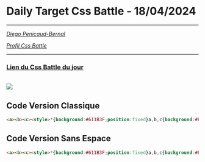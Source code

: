 # Daily Target Css Battle - 18/04/2024

<hr>

[<em>Diego Penicaud-Bernal</em>](https://github.com/Diego-PB)

[<em>Profil Css Battle</em>](https://cssbattle.dev/player/diegopb)

<hr>

### [Lien du Css Battle du jour](https://cssbattle.dev/play/fvqOMzZlhDiOXTHbrPRG)

<br>
<img src="https://firebasestorage.googleapis.com/v0/b/cssbattleapp.appspot.com/o/user%2Fummd3POvEDfFyeFvVdOMG3OOrwE2%2Ftargets%2Ftarget_TqDJ5H8.png?alt=media">

## Code Version Classique

```html
<a><b><c><style>*{background:#611B3F;position:fixed}a,b,c{background:#BE3184;width:300;height:200;border-radius:90q;left:200;top:-100}b{left:-100;top:200}c{width:100;height:100;left:150;top:100
```

## Code Version Sans Espace

```html
<a><b><c><style>*{background:#611B3F;position:fixed}a,b,c{background:#BE3184;width:300;height:200;border-radius:90q;left:200;top:-100}b{left:-100;top:200}c{width:100;height:100;left:150;top:100
```